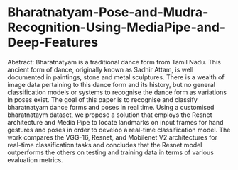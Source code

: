 # Bharatnatyam-Pose-and-Mudra-Recognition-Using-MediaPipe-and-Deep-Features
Abstract: Bharatnatyam is a traditional dance form from Tamil Nadu. This ancient form of dance, originally known as Sadhir Attam, is well documented in paintings, stone and metal sculptures. There is a wealth of image data pertaining to this dance form and its history, but no general classification models or systems to recognise the dance form as variations in poses exist. The goal of this paper is to recognise and classify bharatnatyam dance forms and poses in real time. Using a customised bharatnataym dataset, we propose a solution that employs the Resnet architecture and Media Pipe to locate landmarks on input frames for hand gestures and poses in order to develop a real-time classification model. The work compares the VGG-16, Resnet, and Mobilenet V2 architectures for real-time classification tasks and concludes that the Resnet model outperforms the others on testing and training data in terms of various evaluation metrics.
